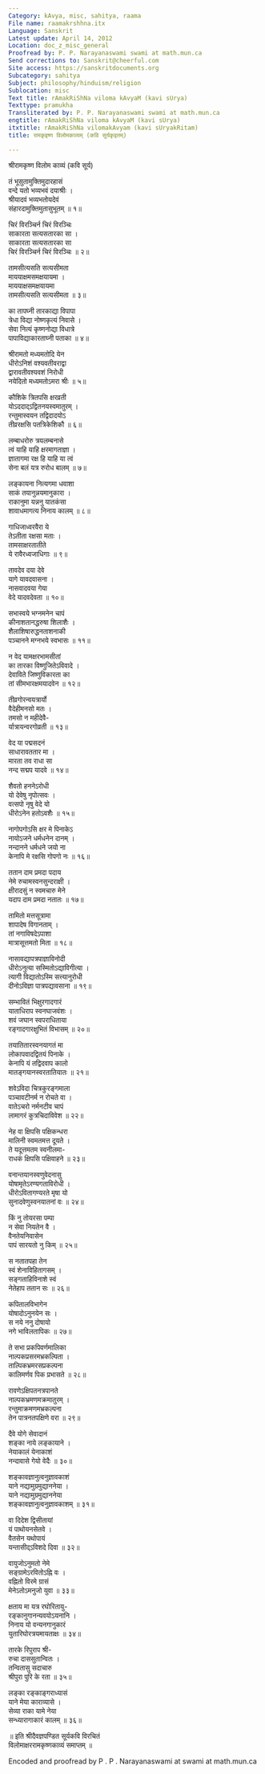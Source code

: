 ```yaml
---
Category: kAvya, misc, sahitya, raama
File name: raamakrshhna.itx
Language: Sanskrit
Latest update: April 14, 2012
Location: doc_z_misc_general
Proofread by: P. P. Narayanaswami swami at math.mun.ca
Send corrections to: Sanskrit@cheerful.com
Site access: https://sanskritdocuments.org
Subcategory: sahitya
Subject: philosophy/hinduism/religion
Sublocation: misc
Text title: rAmakRiShNa viloma kAvyaM (kavi sUrya)
Texttype: pramukha
Transliterated by: P. P. Narayanaswami swami at math.mun.ca
engtitle: rAmakRiShNa viloma kAvyaM (kavi sUrya)
itxtitle: rAmakRiShNa vilomakAvyam (kavi sUryakRitam)
title: रामकृइष्ण विलोमकाव्यम् (कवि सूर्यकृइतम्)

---
```

  
 श्रीरामकृष्ण विलोम काव्यं (कवि सूर्य)   
  
तं भूसुतामुक्तिमुदारहासं  
वन्दे यतो भव्यभवं दयाश्रीः ।  
श्रीयादवं भव्यभतोयदेवं  
संहारदामुक्तिमुतासुभूतम् ॥ १॥  
  
चिरं विरञ्चिर्न चिरं विरञ्चिः  
साकारता सत्यसतारका सा ।  
साकारता सत्यसतारका सा  
चिरं विरञ्चिर्न चिरं विरञ्चिः ॥ २॥  
  
तामसीत्यसति सत्यसीमता  
माययाक्षमसमक्षयायमा ।  
माययाक्षसमक्षयायमा  
तामसीत्यसति सत्यसीमता ॥ ३॥  
  
का तापघ्नी तारकाद्या विपापा  
त्रेधा विद्या नोष्णकृत्यं निवासे ।  
सेवा नित्यं कृष्णनोद्या विधात्रे  
पापाविद्याकारताघ्नी पताका ॥ ४॥  
  
श्रीरामतो मध्यमतोदि येन  
धीरोऽनिशं वश्यवतीवराद्वा  
द्वारावतीवश्यवशं निरोधी  
नयेदितो मध्यमतोऽमरा श्रीः ॥ ५॥  
  
कौशिके त्रितपसि क्षरव्रती  
योऽददाद्ऽद्वितनयस्वमातुरम् ।  
रन्तुमास्वयन तद्विदादयोऽ  
तीव्ररक्षसि पतत्रिकेशिकौ ॥ ६॥  
  
लम्बाधरोरु त्रयलम्बनासे  
त्वं याहि याहि क्षरमागताज्ञा ।  
ज्ञातागमा रक्ष हि याहि या त्वं  
सेना बलं यत्र रुरोध बालम् ॥ ७॥  
  
लङ्कायना नित्यगमा धवाशा  
साकं तयानुन्नयमानुकारा ।  
राकानुमा यन्ननु यातकंसा  
शावाधमागत्य निनाय कालम् ॥ ८॥  
  
गाधिजाध्वरवैरा ये  
तेऽतीता रक्षसा मताः ।  
तामसाक्षरतातीते  
ये रावैरध्वजाधिगाः ॥ ९॥  
  
तावदेव दया देवे  
यागे यावदवासना ।  
नासवादवया गेया  
वेदे यादवदेवता ॥ १०॥  
  
सभास्वये भग्नमनेन चापं  
कीनाशतानद्धरुषा शिलाशैः ।  
शैलाशिषारुद्धनताशनाकी  
पञ्चानने मग्नभये स्वभासः ॥ ११॥  
  
न वेद यामक्षरभामसीतां  
का तारका विष्णुजितेऽविवादे ।  
देवाविते जिष्णुविकारता का  
तां सीमभारक्षमयादवेन ॥ १२॥  
  
तीव्रगोरन्वयत्रार्यो  
वैदेहीमनसो मतः ।  
तमसो न महीदेवै-  
र्यात्रायन्वरगोव्रती ॥ १३॥  
  
वेद या पद्मसदनं  
साधारावततार मा ।  
मारता तव राधा सा  
नन्द सद्मप यादवे ॥ १४॥  
  
शैवतो हननेऽरोधी  
यो देवेषु नृपोत्सवः ।  
वत्सपो नृषु वेदे यो  
धीरोऽनेन हतोऽवशैः ॥ १५॥  
  
नागोपगोऽसि क्षर मे पिनाकेऽ  
नायोऽजने धर्मधनेन दानम् ।  
नन्दानने धर्मधने जयो ना  
केनापि मे रक्षसि गोपगो नः ॥ १६॥  
  
ततान दाम प्रमदा पदाय  
नेमे रुचामस्वनसुन्दराक्षी ।  
क्षीरादसुं न स्वमचारु मेने  
यदाप दाम प्रमदा नतातः ॥ १७॥  
  
तामितो मत्तसूत्रामा  
शापादेष विगानताम् ।  
तां नगाविषदेऽपाशा  
मात्रासूत्तमतो मिता ॥ १८॥  
  
नासावद्यापत्रपाज्ञाविनोदी  
धीरोऽनुत्या सस्मितोऽद्याविगीत्या ।  
त्यागी विद्यातोऽस्मि सत्त्यानुरोधी  
दीनोऽविज्ञा पात्रपद्यावसाना ॥ १९॥  
  
सम्भावितं भिक्षुरगादगारं  
याताधिराप स्वनघाजवंशः ।  
शवं जघान स्वपराधिताया  
रङ्गादगारक्षुभितं विभासम् ॥ २०॥  
  
तयातितारस्वनयागतं मा  
लोकापवादद्वितयं पिनाके ।  
केनापि यं तद्विदवाप कालो  
मातङ्गयानस्वरतातियातः ॥ २१॥  
  
शवेऽविदा चित्रकुरङ्गमाला  
पञ्चावटीनर्म न रोचते वा ।  
वातेऽचरो नर्मनटीव चापं  
लामागरं कुत्रचिदाविवेश ॥ २२॥  
  
नेह वा क्षिपसि पक्षिकन्धरा  
मालिनी स्वमतमत्त दूयते ।  
ते यदूत्तमतम स्वनीलमा-  
राधकं क्षिपसि पक्षिवाहने ॥ २३॥  
  
वनान्तयानस्वणुवेदनासु  
योषामृतेऽरण्यगताविरोधी ।  
धीरोऽवितागण्यरते मृषा यो  
सुनादवेणुस्वनयातनां वः ॥ २४॥  
  
किं नु तोयरसा पम्पा  
न सेवा नियतेन वै ।  
वैनतेयनिवासेन  
पापं सारयतो नु किम् ॥ २५॥  
  
स नतातपहा तेन  
स्वं शेनाविहितागसम् ।  
सङ्गताहिविनाशे स्वं  
नेतेहाप ततान सः ॥ २६॥  
  
कपितालविभागेन  
योषादोऽनुनयेन  सः ।  
स नये ननु दोषायो  
नगे भाविलतापिकः ॥ २७॥  
  
ते सभा प्रकपिवर्णमालिका  
नाल्पकप्रसरमभ्रकल्पिता ।  
ताल्पिकभ्रमरसप्रकल्पना  
कालिमर्णव पिक प्रभासते ॥ २८॥  
  
रावणेऽक्षिपतनत्रपानते  
नाल्पकभ्रमणमक्रमातुरम् ।  
रन्तुमाक्रमणमभ्रकल्पना  
तेन पात्रनतपक्षिणे वरा ॥ २९॥  
  
दैवे योगे सेवादानं  
शङ्का नाये लङ्कायाने ।  
नेयाकालं येनाकाशं  
नन्दावासे गेयो वेदैः ॥ ३०॥  
  
शङ्कावज्ञानुत्वनुज्ञावकाशं  
याने नद्यामुग्रमुद्याननेया ।  
याने नद्यामुग्रमुद्याननेया  
शङ्कावज्ञानुत्वनुज्ञावकाशम् ॥ ३१॥  
  
वा दिदेश द्विसीतायां  
यं पाथोयनसेतवे ।  
वैतसेन यथोपायं  
यन्तासीद्ऽविशदे दिवा ॥ ३२॥  
  
वायुजोऽनुमतो नेमे  
सङ्ग्रामेऽरवितोऽह्नि वः ।  
वह्नितो विरमे ग्रासं  
मेनेऽतोऽमनुजो युवा ॥ ३३॥  
  
क्षताय मा यत्र रघोरितायु-  
रङ्कानुगानन्यवयोऽयनानि ।  
निनाय यो वन्यनगानुकारं  
युतारिघोरत्रयमायताक्षः ॥ ३४॥  
  
तारके रिपुराप श्री-  
रुचा दाससुतान्वितः ।  
तन्वितासु सदाचारु  
श्रीपुरा पुरि के रता ॥ ३५॥  
  
लङ्का रङ्काङ्गराध्यासं  
याने मेया काराव्यासे ।  
सेव्या राका यामे नेया  
सन्ध्यारागाकारं कालम् ॥ ३६॥  
  
॥ इति श्रीदैवज्ञपण्डित सूर्यकवि विरचितं  
विलोमाक्षररामकृष्णकाव्यं समाप्तम् ॥  
  
  
            
Encoded and proofread by P . P . Narayanaswami at  swami at math.mun.ca  
  
